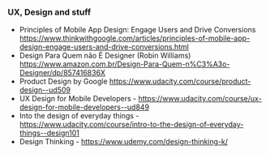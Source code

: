 ### UX, Design and stuff

- Principles of Mobile App Design: Engage Users and Drive Conversions 
https://www.thinkwithgoogle.com/articles/principles-of-mobile-app-design-engage-users-and-drive-conversions.html
- Design Para Quem não É Designer (Robin Williams) https://www.amazon.com.br/Design-Para-Quem-n%C3%A3o-Designer/dp/857416836X
- Product Design by  Google https://www.udacity.com/course/product-design--ud509
- UX Design for Mobile Developers - https://www.udacity.com/course/ux-design-for-mobile-developers--ud849
- Into the design of everyday things - https://www.udacity.com/course/intro-to-the-design-of-everyday-things--design101
- Design Thinking - https://www.udemy.com/design-thinking-k/
